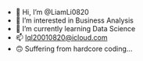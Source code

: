 - 👋 Hi, I’m @LiamLi0820
- 👀 I’m interested in Business Analysis
- 🌱 I’m currently learning Data Science
- 📫 lql20010820@icloud.com
- 🙃 Suffering from hardcore coding...

<!---
LiamLi0820/LiamLi0820 is a ✨ special ✨ repository because its `README.md` (this file) appears on your GitHub profile.
You can click the Preview link to take a look at your changes.
--->
